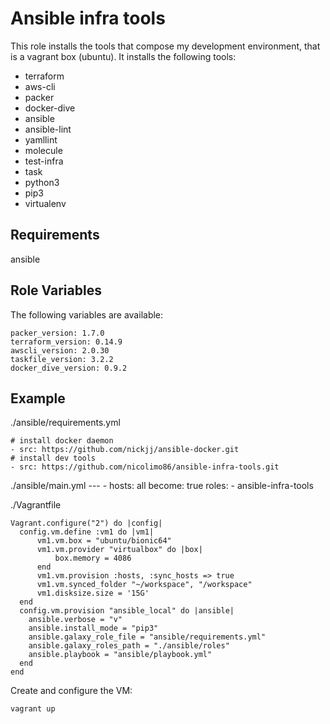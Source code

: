 Ansible infra tools
=========

This role installs the tools that compose my development environment, that is a vagrant box (ubuntu).
It installs the following tools:

- terraform
- aws-cli
- packer
- docker-dive
- ansible
- ansible-lint
- yamllint
- molecule
- test-infra
- task
- python3
- pip3
- virtualenv


Requirements
------------

ansible

Role Variables
--------------

The following variables are available:

    packer_version: 1.7.0
    terraform_version: 0.14.9
    awscli_version: 2.0.30
    taskfile_version: 3.2.2
    docker_dive_version: 0.9.2



Example
----------------

./ansible/requirements.yml
    
    # install docker daemon
    - src: https://github.com/nickjj/ansible-docker.git
    # install dev tools
    - src: https://github.com/nicolimo86/ansible-infra-tools.git


./ansible/main.yml
    ---
    - hosts: all
      become: true
      roles:
        - ansible-infra-tools

./Vagrantfile

    Vagrant.configure("2") do |config|
      config.vm.define :vm1 do |vm1|
          vm1.vm.box = "ubuntu/bionic64"
          vm1.vm.provider "virtualbox" do |box|
              box.memory = 4086 
          end
          vm1.vm.provision :hosts, :sync_hosts => true
          vm1.vm.synced_folder "~/workspace", "/workspace"
          vm1.disksize.size = '15G'
      end
      config.vm.provision "ansible_local" do |ansible|
        ansible.verbose = "v"
        ansible.install_mode = "pip3"
        ansible.galaxy_role_file = "ansible/requirements.yml"
        ansible.galaxy_roles_path = "./ansible/roles"
        ansible.playbook = "ansible/playbook.yml"
      end
    end

Create and configure the VM:

    vagrant up
